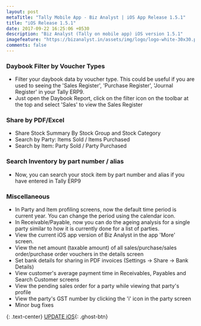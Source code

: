 ```yaml
---
layout: post
metaTitle: "Tally Mobile App - Biz Analyst | iOS App Release 1.5.1"
title: "iOS Release 1.5.1"
date: 2017-09-22 16:25:06 +0530
description: "Biz Analyst (Tally on mobile app) iOS version 1.5.1"
imagefeature: "https://bizanalyst.in/assets/img/logo/logo-white-30x30.png"
comments: false
---
```


### Daybook Filter by Voucher Types
- Filter your daybook data by voucher type. This could be useful if you are used to seeing the 'Sales Register', 'Purchase Register', 'Journal Register' in your Tally ERP9.
- Just open the Daybook Report, click on the filter icon on the toolbar at the top and select 'Sales' to view the Sales Register


### Share by PDF/Excel
- Share Stock Summary By Stock Group and Stock Category
- Search by Party: Items Sold / Items Purchased
- Search by Item: Party Sold / Party Purchased


### Search Inventory by part number / alias
- Now, you can search your stock item by part number and alias if you have entered in Tally ERP9


### Miscellaneous
- In Party and Item profiling screens, now the default time period is current year. You can change the period using the calendar icon.
- In Receivable/Payable, now you can do the ageing analysis for a single party similar to how it is currently done for a list of parties.
- View the current iOS app version of Biz Analyst in the app 'More' screen.
- View the net amount (taxable amount) of all sales/purchase/sales order/purchase order vouchers in the details screen
- Set bank details for sharing in PDF invoices (Settings -> Share -> Bank Details)
- View customer's average payment time in Receivables, Payables and Search Customer screens
- View the pending sales order for a party while viewing that party's profile
- View the party's GST number by clicking the 'i' icon in the party screen
- Minor bug fixes

{: .text-center}
[UPDATE iOS](https://itunes.apple.com/us/app/biz-analyst/id1164789740){: .ghost-btn}

